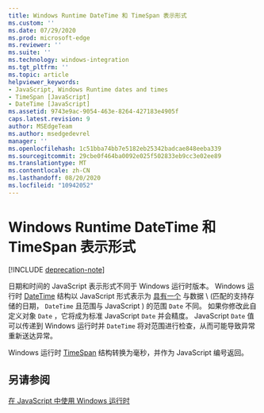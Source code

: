```yaml
---
title: Windows Runtime DateTime 和 TimeSpan 表示形式
ms.custom: ''
ms.date: 07/29/2020
ms.prod: microsoft-edge
ms.reviewer: ''
ms.suite: ''
ms.technology: windows-integration
ms.tgt_pltfrm: ''
ms.topic: article
helpviewer_keywords:
- JavaScript, Windows Runtime dates and times
- TimeSpan [JavaScript]
- DateTime [JavaScript]
ms.assetid: 9743e9ac-9054-463e-8264-427183e4905f
caps.latest.revision: 9
author: MSEdgeTeam
ms.author: msedgedevrel
manager: ''
ms.openlocfilehash: 1c51bba74bb7e5182eb25342badcae848eeba339
ms.sourcegitcommit: 29cbe0f464ba0092e025f502833eb9cc3e02ee89
ms.translationtype: MT
ms.contentlocale: zh-CN
ms.lasthandoff: 08/20/2020
ms.locfileid: "10942052"
---
```

# Windows Runtime DateTime 和 TimeSpan 表示形式  

[!INCLUDE [deprecation-note](../includes/legacy-edge-note.md)]  

日期和时间的 JavaScript 表示形式不同于 Windows 运行时版本。  Windows 运行时 [DateTime][UwpWindowsFoundationDatetime] 结构以 JavaScript 形式表示为 [具有一个][MDNDate] 与数据 \ (匹配的支持存储的日期， `DateTime` 且范围与 JavaScript \) 的范围 `Date` 不同。  如果你修改此自定义对象 `Date` ，它将成为标准 JavaScript `Date` 并会精度。  JavaScript `Date` 值可以传递到 Windows 运行时并 `DateTime` 将对范围进行检查，从而可能导致异常重新送达异常。  

 Windows 运行时 [TimeSpan][UwpWindowsFoundationTimespan] 结构转换为毫秒，并作为 JavaScript 编号返回。  

## 另请参阅  

[在 JavaScript 中使用 Windows 运行时][WindowsRuntimeJavascript]  

<!-- links -->  

[WindowsRuntimeJavascript]: ./using-the-windows-runtime-in-javascript.md "在 JavaScript 中使用 Windows 运行时 |Microsoft 文档"  

[UwpWindowsFoundationDatetime]: /uwp/api/Windows.Foundation.DateTime "DateTime 结构 |Microsoft 文档"  
[UwpWindowsFoundationTimespan]: /uwp/api/windows.foundation.timespan "TimeSpan Struct |Microsoft 文档"  

[MDNDate]: https://developer.mozilla.org/docs/Web/JavaScript/Reference/Global_Objects/Date "Date |MDN"  
